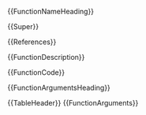 ﻿{{FunctionNameHeading}}

{{Super}}

{{References}}


{{FunctionDescription}}

{{FunctionCode}}


{{FunctionArgumentsHeading}}

{{TableHeader}}
{{FunctionArguments}}

